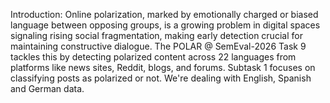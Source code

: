 Introduction: Online polarization, marked by emotionally charged or biased language between opposing groups, is a growing problem in digital spaces signaling rising social fragmentation, making early detection crucial for maintaining constructive dialogue. The POLAR @ SemEval-2026 Task 9 tackles this by detecting polarized content across 22 languages from platforms like news sites, Reddit, blogs, and forums. Subtask 1 focuses on classifying posts as polarized or not. We're dealing with English, Spanish and German data.
